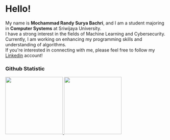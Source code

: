 # Hello! 

My name is **Mochammad Randy Surya Bachri**, and I am a student majoring in **Computer Systems** at Sriwijaya University.<br>
I have a strong interest in the fields of Machine Learning and Cybersecurity. <br>
Currently, I am working on enhancing my programming skills and understanding of algorithms. <br>
If you're interested in connecting with me, please feel free to follow my [Linkedin](https://www.linkedin.com/in/randy-bachri-104719283/) account!

### Github Statistic
<p align="left">
<a href="https://github.com/bachrirandy">
  <img height="180em" src="https://github-readme-stats-eight-theta.vercel.app/api?username=bachrirandy&show_icons=true&theme=algolia&include_all_commits=true&count_private=true"/>
  <img height="180em" src="https://github-readme-stats-eight-theta.vercel.app/api/top-langs/?username=bachrirandy&layout=compact&langs_count=8&theme=algolia"/>
</a>
</p>


